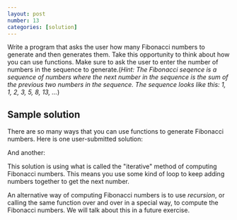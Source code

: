 ```yaml
---
layout: post
number: 13
categories: [solution]
---
```


Write a program that asks the user how many Fibonacci numbers to generate and then generates them. Take this opportunity to think about how you can use functions. Make sure to ask the user to enter the number of numbers in the sequence to generate.(_Hint: The Fibonacci seqence is a sequence of numbers where the next number in the sequence is the sum of the previous two numbers in the sequence. The sequence looks like this: 1, 1, 2, 3, 5, 8, 13, ..._)

## Sample solution

There are so many ways that you can use functions to generate Fibonacci numbers. Here is one user-submitted solution:

<script src="https://gist.github.com/anonymous/d470f920048b0d879cb5.js"></script>

And another:

<script src="https://gist.github.com/avillareal98/3b29bb72e35d01bd5bf4.js"></script>

This solution is using what is called the "iterative" method of computing Fibonacci numbers. This means you use some kind of loop to keep adding numbers together to get the next number. 

An alternative way of computing Fibonacci numbers is to use *recursion*, or calling the same function over and over in a special way, to compute the Fibonacci numbers. We will talk about this in a future exercise.